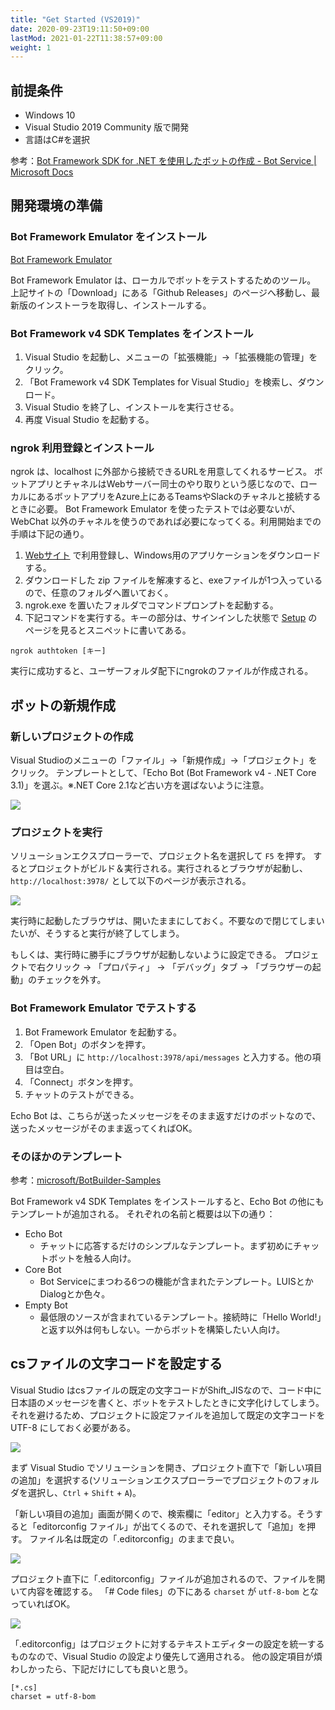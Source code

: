 ```yaml
---
title: "Get Started (VS2019)"
date: 2020-09-23T19:11:50+09:00
lastMod: 2021-01-22T11:38:57+09:00
weight: 1
---
```


## 前提条件

* Windows 10
* Visual Studio 2019 Community 版で開発
* 言語はC#を選択

参考：[Bot Framework SDK for .NET を使用したボットの作成 - Bot Service | Microsoft Docs](https://docs.microsoft.com/ja-jp/azure/bot-service/dotnet/bot-builder-dotnet-sdk-quickstart?view=azure-bot-service-4.0&tabs=vs)

## 開発環境の準備

### Bot Framework Emulator をインストール
[Bot Framework Emulator](https://github.com/microsoft/BotFramework-Emulator/tree/master)

Bot Framework Emulator は、ローカルでボットをテストするためのツール。
上記サイトの「Download」にある「Github Releases」のページへ移動し、最新版のインストーラを取得し、インストールする。

### Bot Framework v4 SDK Templates をインストール

1. Visual Studio を起動し、メニューの「拡張機能」→「拡張機能の管理」をクリック。
1. 「Bot Framework v4 SDK Templates for Visual Studio」を検索し、ダウンロード。
1. Visual Studio を終了し、インストールを実行させる。
1. 再度 Visual Studio を起動する。

### ngrok 利用登録とインストール
ngrok は、localhost に外部から接続できるURLを用意してくれるサービス。
ボットアプリとチャネルはWebサーバー同士のやり取りという感じなので、ローカルにあるボットアプリをAzure上にあるTeamsやSlackのチャネルと接続するときに必要。
Bot Framework Emulator を使ったテストでは必要ないが、WebChat 以外のチャネルを使うのであれば必要になってくる。利用開始までの手順は下記の通り。

1. [Webサイト](https://ngrok.com/) で利用登録し、Windows用のアプリケーションをダウンロードする。
1. ダウンロードした zip ファイルを解凍すると、exeファイルが1つ入っているので、任意のフォルダへ置いておく。
1. ngrok.exe を置いたフォルダでコマンドプロンプトを起動する。
1. 下記コマンドを実行する。キーの部分は、サインインした状態で [Setup](https://dashboard.ngrok.com/get-started/setup) のページを見るとスニペットに書いてある。

```
ngrok authtoken [キー]
```

実行に成功すると、ユーザーフォルダ配下にngrokのファイルが作成される。

## ボットの新規作成
### 新しいプロジェクトの作成
Visual Studioのメニューの「ファイル」→「新規作成」→「プロジェクト」をクリック。
テンプレートとして、「Echo Bot (Bot Framework v4 - .NET Core 3.1)」を選ぶ。※.NET Core 2.1など古い方を選ばないように注意。

![](2020-09-23-20-59-33.png)

### プロジェクトを実行
ソリューションエクスプローラーで、プロジェクト名を選択して `F5` を押す。
するとプロジェクトがビルド＆実行される。実行されるとブラウザが起動し、`http://localhost:3978/` として以下のページが表示される。

![](2020-09-25-10-33-03.png)

実行時に起動したブラウザは、開いたままにしておく。不要なので閉じてしまいたいが、そうすると実行が終了してしまう。

もしくは、実行時に勝手にブラウザが起動しないように設定できる。
プロジェクトで右クリック → 「プロパティ」 → 「デバッグ」タブ → 「ブラウザーの起動」のチェックを外す。

### Bot Framework Emulator でテストする

1. Bot Framework Emulator を起動する。
1. 「Open Bot」のボタンを押す。
1. 「Bot URL」に `http://localhost:3978/api/messages` と入力する。他の項目は空白。
1. 「Connect」ボタンを押す。
1. チャットのテストができる。

Echo Bot は、こちらが送ったメッセージをそのまま返すだけのボットなので、送ったメッセージがそのまま返ってくればOK。

### そのほかのテンプレート
参考：[microsoft/BotBuilder-Samples](https://github.com/microsoft/BotBuilder-Samples/tree/main/generators/dotnet-templates)

Bot Framework v4 SDK Templates をインストールすると、Echo Bot の他にもテンプレートが追加される。
それぞれの名前と概要は以下の通り：

* Echo Bot
  * チャットに応答するだけのシンプルなテンプレート。まず初めにチャットボットを触る人向け。
* Core Bot
  * Bot Serviceにまつわる6つの機能が含まれたテンプレート。LUISとかDialogとか色々。
* Empty Bot
  * 最低限のソースが含まれているテンプレート。接続時に「Hello World!」と返す以外は何もしない。一からボットを構築したい人向け。

## csファイルの文字コードを設定する
Visual Studio はcsファイルの既定の文字コードがShift_JISなので、コード中に日本語のメッセージを書くと、ボットをテストしたときに文字化けしてしまう。それを避けるため、プロジェクトに設定ファイルを追加して既定の文字コードを UTF-8 にしておく必要がある。

![](2020-10-13-17-13-32.png)

まず Visual Studio でソリューションを開き、プロジェクト直下で「新しい項目の追加」を選択する(ソリューションエクスプローラーでプロジェクトのフォルダを選択し、`Ctrl` + `Shift` + `A`)。

「新しい項目の追加」画面が開くので、検索欄に「editor」と入力する。そうすると「editorconfig ファイル」が出てくるので、それを選択して「追加」を押す。
ファイル名は既定の「.editorconfig」のままで良い。

![](2020-10-13-17-17-46.png)

プロジェクト直下に「.editorconfig」ファイルが追加されるので、ファイルを開いて内容を確認する。
「# Code files」の下にある `charset` が `utf-8-bom` となっていればOK。

![](2020-10-13-17-21-06.png)

「.editorconfig」はプロジェクトに対するテキストエディターの設定を統一するものなので、Visual Studio の設定より優先して適用される。
他の設定項目が煩わしかったら、下記だけにしても良いと思う。

```
[*.cs]
charset = utf-8-bom
```
